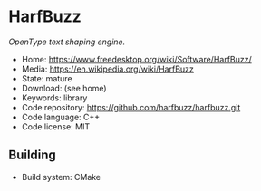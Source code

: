 # HarfBuzz

_OpenType text shaping engine._

- Home: https://www.freedesktop.org/wiki/Software/HarfBuzz/
- Media: https://en.wikipedia.org/wiki/HarfBuzz
- State: mature
- Download: (see home)
- Keywords: library
- Code repository: https://github.com/harfbuzz/harfbuzz.git
- Code language: C++
- Code license: MIT

## Building

- Build system: CMake

